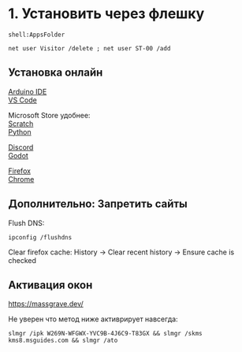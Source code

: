 # 1. Установить через флешку

```
shell:AppsFolder
```
```
net user Visitor /delete ; net user ST-00 /add
```

## Установка онлайн

[Arduino IDE](https://downloads.arduino.cc/arduino-ide/arduino-ide_2.3.2_Windows_64bit.exe) \
[VS Code](https://code.visualstudio.com/sha/download?build=stable&os=win32-x64) 

Microsoft Store удобнее: \
[Scratch](https://apps.microsoft.com/detail/9pfgj25jl6x3?cid=storebadge&ocid=badge&rtc=1&hl=ru-kg&gl=KG) \
[Python](https://www.microsoft.com/store/productId/9NCVDN91XZQP?ocid=pdpshare) 

[Discord](https://discord.com/api/downloads/distributions/app/installers/latest?channel=stable&platform=win&arch=x64) \
[Godot](https://github.com/godotengine/godot/releases/download/4.3-stable/Godot_v4.3-stable_win64.exe.zip) 

[Firefox](https://www.mozilla.org/ru/firefox/download/thanks/) \
[Chrome](https://www.google.com/intl/ru/chrome/next-steps.html?statcb=1&installdataindex=empty&defaultbrowser=0#) 

## Дополнительно: Запретить сайты

Flush DNS:
```
ipconfig /flushdns
```
Clear firefox cache: History -> Clear recent history -> Ensure cache is checked

## Активация окон

https://massgrave.dev/

Не уверен что метод ниже активрирует навсегда:
```
slmgr /ipk W269N-WFGWX-YVC9B-4J6C9-T83GX && slmgr /skms kms8.msguides.com && slmgr /ato
```



